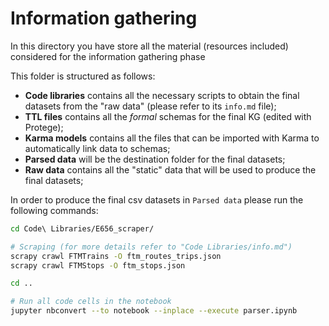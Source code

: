 # Information gathering

In this directory you have store all the material (resources included) considered for the information gathering phase

This folder is structured as follows:
- **Code libraries** contains all the necessary scripts to obtain the final datasets from the "raw data" (please refer to its `info.md` file);
- **TTL files** contains all the *formal* schemas for the final KG (edited with Protege);
- **Karma models** contains all the files that can be imported with Karma to automatically link data to schemas;
- **Parsed data** will be the destination folder for the final datasets;
- **Raw data** contains all the "static" data that will be used to produce the final datasets;

In order to produce the final csv datasets in `Parsed data` please run the following commands:
```bash
cd Code\ Libraries/E656_scraper/

# Scraping (for more details refer to "Code Libraries/info.md")
scrapy crawl FTMTrains -O ftm_routes_trips.json
scrapy crawl FTMStops -O ftm_stops.json

cd ..

# Run all code cells in the notebook
jupyter nbconvert --to notebook --inplace --execute parser.ipynb
```
